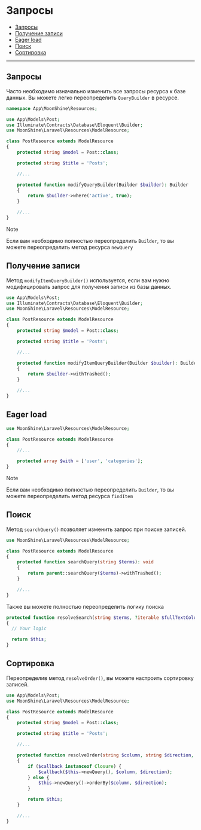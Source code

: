 # Запросы

- [Запросы](#query)
- [Получение записи](#receiving-a-record)
- [Eager load](#eager-load)
- [Поиск](#search)
- [Сортировка](#sorting)

---

<a name="query"></a>
## Запросы

Часто необходимо изначально изменить все запросы ресурса к базе данных.
Вы можете легко переопределить `QueryBuilder` в ресурсе.

```php
namespace App\MoonShine\Resources;

use App\Models\Post;
use Illuminate\Contracts\Database\Eloquent\Builder;
use MoonShine\Laravel\Resources\ModelResource;

class PostResource extends ModelResource
{
    protected string $model = Post::class;

    protected string $title = 'Posts';

    //...

    protected function modifyQueryBuilder(Builder $builder): Builder
    {
        return $builder->where('active', true);
    }

    //...
}
```

> [!NOTE]
> Если вам необходимо полностью переопределить `Builder`, то вы можете переопределить метод ресурса `newQuery`

<a name="receiving-a-record"></a>
## Получение записи

Метод `modifyItemQueryBuilder()` используется, если вам нужно модифицировать запрос для получения записи из базы данных.

```php
use App\Models\Post;
use Illuminate\Contracts\Database\Eloquent\Builder;
use MoonShine\Laravel\Resources\ModelResource;

class PostResource extends ModelResource
{
    protected string $model = Post::class;

    protected string $title = 'Posts';

    //...

    protected function modifyItemQueryBuilder(Builder $builder): Builder
    {
        return $builder->withTrashed();
    }

    //...
}
```

<a name="eager-load"></a>
## Eager load

```php
use MoonShine\Laravel\Resources\ModelResource;

class PostResource extends ModelResource
{
    //...

    protected array $with = ['user', 'categories'];
}
```

> [!NOTE]
> Если вам необходимо полностью переопределить `Builder`, то вы можете переопределить метод ресурса `findItem`

<a name="search"></a>
## Поиск

Метод `searchQuery()` позволяет изменить запрос при поиске записей.

```php
use MoonShine\Laravel\Resources\ModelResource;

class PostResource extends ModelResource
{
    protected function searchQuery(string $terms): void
    {
        return parent::searchQuery($terms)->withTrashed();
    }

    //...
}
```

Также вы можете полностью переопределить логику поиска

```php
protected function resolveSearch(string $terms, ?iterable $fullTextColumns = null): static
{
  // Your logic

  return $this;
}
```

<a name="sorting"></a>
## Сортировка

Переопределив метод `resolveOrder()`, вы можете настроить сортировку записей.

```php
use App\Models\Post;
use MoonShine\Laravel\Resources\ModelResource;

class PostResource extends ModelResource
{
    protected string $model = Post::class;

    protected string $title = 'Posts';

    //...

    protected function resolveOrder(string $column, string $direction, ?Closure $callback): static
    {
        if ($callback instanceof Closure) {
            $callback($this->newQuery(), $column, $direction);
        } else {
            $this->newQuery()->orderBy($column, $direction);
        }

        return $this;
    }

    //...
}
```
